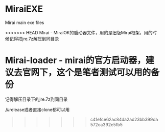 # MiraiEXE
Mirai main exe files

<<<<<<< HEAD
Mirai - MiraiOK的启动器文件，用的是旧版Mirai框架，用的时候记得把jre.7z解压到同目录

Mirai-loader - mirai的官方启动器，建议去官网下，这个是笔者测试可以用的备份
=======
记得解压目录下的jre.7z到同目录

从release或者直接clone都可以用
>>>>>>> c41efce62ac84da2ad23bb399da572ca392e5fb5
